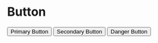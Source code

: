 # Button

<script setup lang="ts">
import { Button } from 'sphere-ui'


</script>

<div class="vp-raw">
<Button type="primary">Primary Button</Button>
<Button type="secondary">Secondary Button</Button>
<Button type="danger">Danger Button</Button>
</div>
